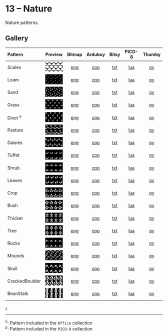 # 13 – Nature

Nature patterns.

## Gallery

| Pattern | Preview | Bitmap | Arduboy | Bitsy | PICO-8 | Thumby |
| :--- | :---: | :---: | :---: | :---: | :---: | :---: |
| Scales | <img src="../previews/Scales.png" width="64" height="32" alt=""> | [png](png/Scales.png) | [cpp](Nature.h#L12-L23) | [txt](Nature.bitsy.txt#L5-L14) | [lua](nature.p8.lua#L7-L19) | [py](Nature.thumby.py#L5-L16) |
| Loam | <img src="../previews/Loam.png" width="64" height="32" alt=""> | [png](png/Loam.png) | [cpp](Nature.h#L25-L36) | [txt](Nature.bitsy.txt#L16-L25) | [lua](nature.p8.lua#L21-L33) | [py](Nature.thumby.py#L18-L29) |
| Sand | <img src="../previews/Sand.png" width="64" height="32" alt=""> | [png](png/Sand.png) | [cpp](Nature.h#L38-L49) | [txt](Nature.bitsy.txt#L27-L36) | [lua](nature.p8.lua#L35-L47) | [py](Nature.thumby.py#L31-L42) |
| Grass | <img src="../previews/Grass.png" width="64" height="32" alt=""> | [png](png/Grass.png) | [cpp](Nature.h#L51-L62) | [txt](Nature.bitsy.txt#L38-L47) | [lua](nature.p8.lua#L49-L61) | [py](Nature.thumby.py#L44-L55) |
| Divot <sup>o</sup>| <img src="../previews/Divot.png" width="64" height="32" alt=""> | [png](png/Divot.png) | [cpp](Nature.h#L64-L75) | [txt](Nature.bitsy.txt#L49-L58) | [lua](nature.p8.lua#L63-L75) | [py](Nature.thumby.py#L57-L68) |
| Pasture | <img src="../previews/Pasture.png" width="64" height="32" alt=""> | [png](png/Pasture.png) | [cpp](Nature.h#L77-L88) | [txt](Nature.bitsy.txt#L60-L69) | [lua](nature.p8.lua#L77-L89) | [py](Nature.thumby.py#L70-L81) |
| Daisies | <img src="../previews/Daisies.png" width="64" height="32" alt=""> | [png](png/Daisies.png) | [cpp](Nature.h#L90-L101) | [txt](Nature.bitsy.txt#L71-L80) | [lua](nature.p8.lua#L91-L103) | [py](Nature.thumby.py#L83-L94) |
| Tuffet | <img src="../previews/Tuffet.png" width="64" height="32" alt=""> | [png](png/Tuffet.png) | [cpp](Nature.h#L103-L114) | [txt](Nature.bitsy.txt#L82-L91) | [lua](nature.p8.lua#L105-L117) | [py](Nature.thumby.py#L96-L107) |
| Shrub | <img src="../previews/Shrub.png" width="64" height="32" alt=""> | [png](png/Shrub.png) | [cpp](Nature.h#L116-L127) | [txt](Nature.bitsy.txt#L93-L102) | [lua](nature.p8.lua#L119-L131) | [py](Nature.thumby.py#L109-L120) |
| Leaves | <img src="../previews/Leaves.png" width="64" height="32" alt=""> | [png](png/Leaves.png) | [cpp](Nature.h#L129-L140) | [txt](Nature.bitsy.txt#L104-L113) | [lua](nature.p8.lua#L133-L145) | [py](Nature.thumby.py#L122-L133) |
| Crop | <img src="../previews/Crop.png" width="64" height="32" alt=""> | [png](png/Crop.png) | [cpp](Nature.h#L142-L153) | [txt](Nature.bitsy.txt#L115-L124) | [lua](nature.p8.lua#L147-L159) | [py](Nature.thumby.py#L135-L146) |
| Bush | <img src="../previews/Bush.png" width="64" height="32" alt=""> | [png](png/Bush.png) | [cpp](Nature.h#L155-L166) | [txt](Nature.bitsy.txt#L126-L135) | [lua](nature.p8.lua#L161-L173) | [py](Nature.thumby.py#L148-L159) |
| Thicket | <img src="../previews/Thicket.png" width="64" height="32" alt=""> | [png](png/Thicket.png) | [cpp](Nature.h#L168-L179) | [txt](Nature.bitsy.txt#L137-L146) | [lua](nature.p8.lua#L175-L187) | [py](Nature.thumby.py#L161-L172) |
| Tree | <img src="../previews/Tree.png" width="64" height="32" alt=""> | [png](png/Tree.png) | [cpp](Nature.h#L181-L192) | [txt](Nature.bitsy.txt#L148-L157) | [lua](nature.p8.lua#L189-L201) | [py](Nature.thumby.py#L174-L185) |
| Rocks | <img src="../previews/Rocks.png" width="64" height="32" alt=""> | [png](png/Rocks.png) | [cpp](Nature.h#L194-L205) | [txt](Nature.bitsy.txt#L159-L168) | [lua](nature.p8.lua#L203-L215) | [py](Nature.thumby.py#L187-L198) |
| Mounds | <img src="../previews/Mounds.png" width="64" height="32" alt=""> | [png](png/Mounds.png) | [cpp](Nature.h#L207-L218) | [txt](Nature.bitsy.txt#L170-L179) | [lua](nature.p8.lua#L217-L229) | [py](Nature.thumby.py#L200-L211) |
| Skull | <img src="../previews/Skull.png" width="64" height="32" alt=""> | [png](png/Skull.png) | [cpp](Nature.h#L220-L231) | [txt](Nature.bitsy.txt#L181-L190) | [lua](nature.p8.lua#L231-L243) | [py](Nature.thumby.py#L213-L224) |
| CrackedBoulder | <img src="../previews/CrackedBoulder.png" width="64" height="32" alt=""> | [png](png/CrackedBoulder.png) | [cpp](Nature.h#L233-L244) | [txt](Nature.bitsy.txt#L192-L201) | [lua](nature.p8.lua#L245-L257) | [py](Nature.thumby.py#L226-L237) |
| BeanStalk | <img src="../previews/BeanStalk.png" width="64" height="32" alt=""> | [png](png/BeanStalk.png) | [cpp](Nature.h#L246-L257) | [txt](Nature.bitsy.txt#L203-L212) | [lua](nature.p8.lua#L259-L271) | [py](Nature.thumby.py#L239-L250) |

[`⤴`](#gallery)

---

<sup>o</sup>: Pattern included in the `Office` collection  
<sup>p</sup>: Pattern included in the `PICO-8` collection 

<br>
